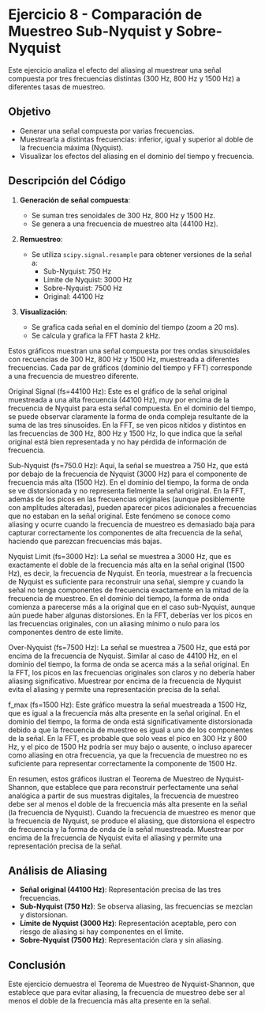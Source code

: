 
# Ejercicio 8 - Comparación de Muestreo Sub-Nyquist y Sobre-Nyquist

Este ejercicio analiza el efecto del aliasing al muestrear una señal compuesta por tres frecuencias distintas (300 Hz, 800 Hz y 1500 Hz) a diferentes tasas de muestreo.

## Objetivo

- Generar una señal compuesta por varias frecuencias.
- Muestrearla a distintas frecuencias: inferior, igual y superior al doble de la frecuencia máxima (Nyquist).
- Visualizar los efectos del aliasing en el dominio del tiempo y frecuencia.

## Descripción del Código

1. **Generación de señal compuesta**:
   - Se suman tres senoidales de 300 Hz, 800 Hz y 1500 Hz.
   - Se genera a una frecuencia de muestreo alta (44100 Hz).

2. **Remuestreo**:
   - Se utiliza `scipy.signal.resample` para obtener versiones de la señal a:
     - Sub-Nyquist: 750 Hz
     - Límite de Nyquist: 3000 Hz
     - Sobre-Nyquist: 7500 Hz
     - Original: 44100 Hz

3. **Visualización**:
   - Se grafica cada señal en el dominio del tiempo (zoom a 20 ms).
   - Se calcula y grafica la FFT hasta 2 kHz.


Estos gráficos muestran una señal compuesta por tres ondas sinusoidales con  recuencias de 300 Hz, 800 Hz y 1500 Hz, muestreada a diferentes frecuencias. Cada par de gráficos (dominio del tiempo y FFT) corresponde a una frecuencia de muestreo diferente.

Original Signal (fs=44100 Hz): Este es el gráfico de la señal original muestreada a una alta frecuencia (44100 Hz), muy por encima de la frecuencia de Nyquist para esta señal compuesta. En el dominio del tiempo, se puede observar claramente la forma de onda compleja resultante de la suma de las tres sinusoides. En la FFT, se ven picos nítidos y distintos en las frecuencias de 300 Hz, 800 Hz y 1500 Hz, lo que indica que la señal original está bien representada y no hay pérdida de información de frecuencia.

Sub-Nyquist (fs=750.0 Hz): Aquí, la señal se muestrea a 750 Hz, que está por debajo de la frecuencia de Nyquist (3000 Hz) para el componente de frecuencia más alta (1500 Hz). En el dominio del tiempo, la forma de onda se ve distorsionada y no representa fielmente la señal original. En la FFT, además de los picos en las frecuencias originales (aunque posiblemente con amplitudes alteradas), pueden aparecer picos adicionales a frecuencias que no estaban en la señal original. Este fenómeno se conoce como aliasing y ocurre cuando la frecuencia de muestreo es demasiado baja para capturar correctamente los componentes de alta frecuencia de la señal, haciendo que parezcan frecuencias más bajas.

Nyquist Limit (fs=3000 Hz): La señal se muestrea a 3000 Hz, que es exactamente el doble de la frecuencia más alta en la señal original (1500 Hz), es decir, la frecuencia de Nyquist. En teoría, muestrear a la frecuencia de Nyquist es suficiente para reconstruir una señal, siempre y cuando la señal no tenga componentes de frecuencia exactamente en la mitad de la frecuencia de muestreo. En el dominio del tiempo, la forma de onda comienza a parecerse más a la original que en el caso sub-Nyquist, aunque aún puede haber algunas distorsiones. En la FFT, deberías ver los picos en las frecuencias originales, con un aliasing mínimo o nulo para los componentes dentro de este límite.

Over-Nyquist (fs=7500 Hz): La señal se muestrea a 7500 Hz, que está por encima de la frecuencia de Nyquist. Similar al caso de 44100 Hz, en el dominio del tiempo, la forma de onda se acerca más a la señal original. En la FFT, los picos en las frecuencias originales son claros y no debería haber aliasing significativo. Muestrear por encima de la frecuencia de Nyquist evita el aliasing y permite una representación precisa de la señal.

f_max (fs=1500 Hz): Este gráfico muestra la señal muestreada a 1500 Hz, que es igual a la frecuencia más alta presente en la señal original. En el dominio del tiempo, la forma de onda está significativamente distorsionada debido a que la frecuencia de muestreo es igual a uno de los componentes de la señal. En la FFT, es probable que solo veas el pico en 300 Hz y 800 Hz, y el pico de 1500 Hz podría ser muy bajo o ausente, o incluso aparecer como aliasing en otra frecuencia, ya que la frecuencia de muestreo no es suficiente para representar correctamente la componente de 1500 Hz.

En resumen, estos gráficos ilustran el Teorema de Muestreo de Nyquist-Shannon, que establece que para reconstruir perfectamente una señal analógica a partir de sus muestras digitales, la frecuencia de muestreo debe ser al menos el doble de la frecuencia más alta presente en la señal (la frecuencia de Nyquist). Cuando la frecuencia de muestreo es menor que la frecuencia de Nyquist, se produce el aliasing, que distorsiona el espectro de frecuencia y la forma de onda de la señal muestreada. Muestrear por encima de la frecuencia de Nyquist evita el aliasing y permite una representación precisa de la señal.



## Análisis de Aliasing

- **Señal original (44100 Hz)**: Representación precisa de las tres frecuencias.
- **Sub-Nyquist (750 Hz)**: Se observa aliasing, las frecuencias se mezclan y distorsionan.
- **Límite de Nyquist (3000 Hz)**: Representación aceptable, pero con riesgo de aliasing si hay componentes en el límite.
- **Sobre-Nyquist (7500 Hz)**: Representación clara y sin aliasing.

## Conclusión

Este ejercicio demuestra el Teorema de Muestreo de Nyquist-Shannon, que establece que para evitar aliasing, la frecuencia de muestreo debe ser al menos el doble de la frecuencia más alta presente en la señal.
